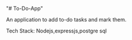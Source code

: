 "# To-Do-App" 

An application to add to-do tasks and mark them.

Tech Stack: Nodejs,expressjs,postgre sql
